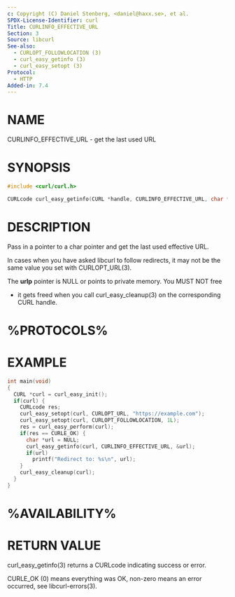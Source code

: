 ```yaml
---
c: Copyright (C) Daniel Stenberg, <daniel@haxx.se>, et al.
SPDX-License-Identifier: curl
Title: CURLINFO_EFFECTIVE_URL
Section: 3
Source: libcurl
See-also:
  - CURLOPT_FOLLOWLOCATION (3)
  - curl_easy_getinfo (3)
  - curl_easy_setopt (3)
Protocol:
  - HTTP
Added-in: 7.4
---
```


# NAME

CURLINFO_EFFECTIVE_URL - get the last used URL

# SYNOPSIS

~~~c
#include <curl/curl.h>

CURLcode curl_easy_getinfo(CURL *handle, CURLINFO_EFFECTIVE_URL, char **urlp);
~~~

# DESCRIPTION

Pass in a pointer to a char pointer and get the last used effective URL.

In cases when you have asked libcurl to follow redirects, it may not be the same
value you set with CURLOPT_URL(3).

The **urlp** pointer is NULL or points to private memory. You MUST NOT free
- it gets freed when you call curl_easy_cleanup(3) on the corresponding
CURL handle.

# %PROTOCOLS%

# EXAMPLE

~~~c
int main(void)
{
  CURL *curl = curl_easy_init();
  if(curl) {
    CURLcode res;
    curl_easy_setopt(curl, CURLOPT_URL, "https://example.com");
    curl_easy_setopt(curl, CURLOPT_FOLLOWLOCATION, 1L);
    res = curl_easy_perform(curl);
    if(res == CURLE_OK) {
      char *url = NULL;
      curl_easy_getinfo(curl, CURLINFO_EFFECTIVE_URL, &url);
      if(url)
        printf("Redirect to: %s\n", url);
    }
    curl_easy_cleanup(curl);
  }
}
~~~

# %AVAILABILITY%

# RETURN VALUE

curl_easy_getinfo(3) returns a CURLcode indicating success or error.

CURLE_OK (0) means everything was OK, non-zero means an error occurred, see
libcurl-errors(3).
